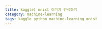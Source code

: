 ```yaml
---
title: kaggle) mnist 이미지 인식하기 
category: machine-learning
tags: kaggle python machine-learning mnist
---
```



